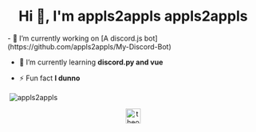 <h1 align="center">Hi 👋, I'm appls2appls appls2appls</h1>
- 🔭 I’m currently working on [A discord.js bot](https://github.com/appls2appls/My-Discord-Bot)

- 🌱 I’m currently learning **discord.py and vue**

- ⚡ Fun fact **I dunno**

<p>&nbsp;<img align="center" src="https://github-readme-stats.vercel.app/api?username=appls2appls&show_icons=true" alt="appls2appls" /></p>

<p align="center">
<a href="https://www.youtube.com/c/theotherapple" target="blank"><img align="center" src="https://cdn.jsdelivr.net/npm/simple-icons@3.0.1/icons/youtube.svg" alt="theotherapple" height="30" width="30" /></a>
</p>
